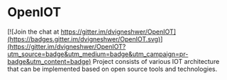 # OpenIOT

[![Join the chat at https://gitter.im/dvigneshwer/OpenIOT](https://badges.gitter.im/dvigneshwer/OpenIOT.svg)](https://gitter.im/dvigneshwer/OpenIOT?utm_source=badge&utm_medium=badge&utm_campaign=pr-badge&utm_content=badge)
Project consists of various IOT architecture that can be implemented based on open source tools and technologies.
